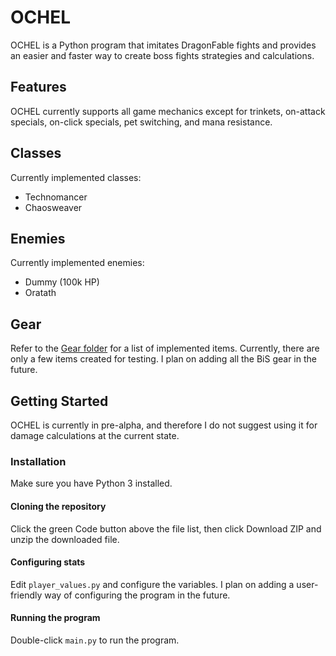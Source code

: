 # OCHEL
OCHEL is a Python program that imitates DragonFable fights and provides an easier and faster way to create boss fights strategies and calculations.

## Features
OCHEL currently supports all game mechanics except for trinkets, on-attack specials, on-click specials, pet switching, and mana resistance.

## Classes
Currently implemented classes:

- Technomancer
- Chaosweaver

## Enemies
Currently implemented enemies:

- Dummy (100k HP)
- Oratath

## Gear
Refer to the [Gear folder](/gear) for a list of implemented items.
Currently, there are only a few items created for testing. I plan on adding all the BiS gear in the future.

## Getting Started
OCHEL is currently in pre-alpha, and therefore I do not suggest using it for damage calculations at the current state.

### Installation
Make sure you have Python 3 installed.

#### Cloning the repository
Click the green Code button above the file list, then click Download ZIP and unzip the downloaded file.

#### Configuring stats
Edit `player_values.py` and configure the variables.
I plan on adding a user-friendly way of configuring the program in the future.

#### Running the program
Double-click `main.py` to run the program.
